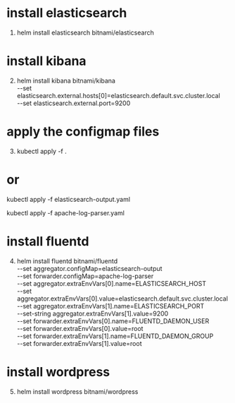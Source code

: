 # install elasticsearch

1. helm install elasticsearch bitnami/elasticsearch

# install kibana

2. helm install kibana bitnami/kibana \
   --set elasticsearch.external.hosts[0]=elasticsearch.default.svc.cluster.local \
   --set elasticsearch.external.port=9200

# apply the configmap files

3. kubectl apply -f .

# or

kubectl apply -f elasticsearch-output.yaml

kubectl apply -f apache-log-parser.yaml

# install fluentd

4. helm install fluentd bitnami/fluentd \
   --set aggregator.configMap=elasticsearch-output \
   --set forwarder.configMap=apache-log-parser \
   --set aggregator.extraEnvVars[0].name=ELASTICSEARCH_HOST \
   --set aggregator.extraEnvVars[0].value=elasticsearch.default.svc.cluster.local \
   --set aggregator.extraEnvVars[1].name=ELASTICSEARCH_PORT \
   --set-string aggregator.extraEnvVars[1].value=9200 \
   --set forwarder.extraEnvVars[0].name=FLUENTD_DAEMON_USER \
   --set forwarder.extraEnvVars[0].value=root \
   --set forwarder.extraEnvVars[1].name=FLUENTD_DAEMON_GROUP \
   --set forwarder.extraEnvVars[1].value=root

# install wordpress

5. helm install wordpress bitnami/wordpress
